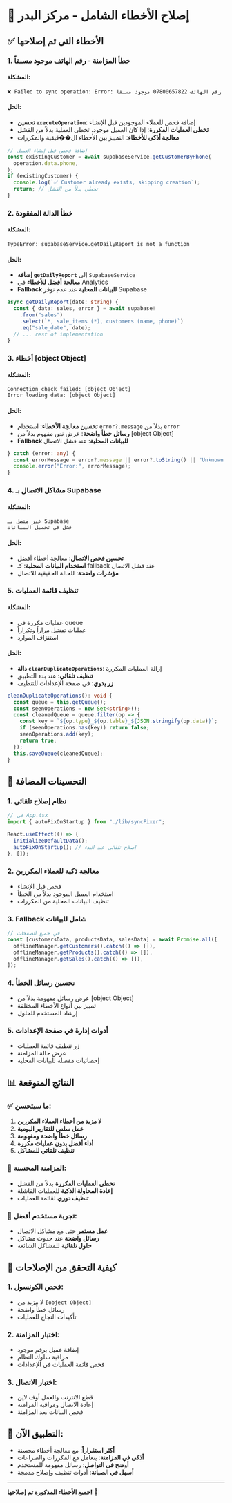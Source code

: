 # 🔧 إصلاح الأخطاء الشامل - مركز البدر

## ✅ الأخطاء التي تم إصلاحها

### 1. **خطأ المزامنة - رقم الهاتف موجود مسبقاً**

#### المشكلة:

```
❌ Failed to sync operation: Error: رقم الهاتف 07800657822 موجود مسبقاً
```

#### الحل:

- **تحسين `executeOperation`**: إضافة فحص للعملاء الموجودين قبل الإنشاء
- **تخطي العمليات المكررة**: إذا كان العميل موجود، تخطي العملية بدلاً من الفشل
- **معالجة أذكى للأخطاء**: التمييز بين الأخطاء ال��قيقية والمكررات

```typescript
// إضافة فحص قبل إنشاء العميل
const existingCustomer = await supabaseService.getCustomerByPhone(
  operation.data.phone,
);
if (existingCustomer) {
  console.log(`✅ Customer already exists, skipping creation`);
  return; // تخطي بدلاً من الفشل
}
```

### 2. **خطأ الدالة المفقودة**

#### المشكلة:

```
TypeError: supabaseService.getDailyReport is not a function
```

#### الحل:

- **إضافة `getDailyReport`** إلى `SupabaseService`
- **معالجة أفضل للأخطاء** في Analytics
- **Fallback للبيانات المحلية** عند عدم توفر Supabase

```typescript
async getDailyReport(date: string) {
  const { data: sales, error } = await supabase!
    .from("sales")
    .select(`*, sale_items (*), customers (name, phone)`)
    .eq("sale_date", date);
  // ... rest of implementation
}
```

### 3. **أخطاء [object Object]**

#### المشكلة:

```
Connection check failed: [object Object]
Error loading data: [object Object]
```

#### الحل:

- **تحسين معالجة الأخطاء**: استخدام `error?.message` بدلاً من `error`
- **رسائل خطأ واضحة**: عرض نص مفهوم بدلاً من [object Object]
- **Fallback للبيانات المحلية**: عند فشل الاتصال

```typescript
} catch (error: any) {
  const errorMessage = error?.message || error?.toString() || "Unknown error";
  console.error("Error:", errorMessage);
}
```

### 4. **مشاكل الاتصال بـ Supabase**

#### المشكلة:

```
غير متصل بـ Supabase
فشل في تحميل البيانات
```

#### الحل:

- **تحسين فحص الاتصال**: معالجة أخطاء أفضل
- **استخدام البيانات المحلية**: كـ fallback عند فشل الاتصال
- **مؤشرات واضحة**: للحالة الحقيقية للاتصال

### 5. **تنظيف قائمة العمليات**

#### المشكلة:

- عمليات مكررة في queue
- عمليات تفشل مراراً وتكراراً
- استنزاف الموارد

#### الحل:

- **دالة `cleanDuplicateOperations`**: إزالة العمليات المكررة
- **تنظيف تلقائي**: عند بدء التطبيق
- **زر يدوي**: في صفحة الإعدادات للتنظيف

```typescript
cleanDuplicateOperations(): void {
  const queue = this.getQueue();
  const seenOperations = new Set<string>();
  const cleanedQueue = queue.filter(op => {
    const key = `${op.type}_${op.table}_${JSON.stringify(op.data)}`;
    if (seenOperations.has(key)) return false;
    seenOperations.add(key);
    return true;
  });
  this.saveQueue(cleanedQueue);
}
```

## 🔧 التحسينات المضافة

### 1. **نظام إصلاح تلقائي**

```typescript
// في App.tsx
import { autoFixOnStartup } from "./lib/syncFixer";

React.useEffect(() => {
  initializeDefaultData();
  autoFixOnStartup(); // إصلاح تلقائي عند البدء
}, []);
```

### 2. **معالجة ذكية للعملاء المكررين**

- فحص قبل الإنشاء
- استخدام العميل الموجود بدلاً من الخطأ
- تنظيف البيانات المحلية من المكررات

### 3. **Fallback شامل للبيانات**

```typescript
// في جميع الصفحات
const [customersData, productsData, salesData] = await Promise.all([
  offlineManager.getCustomers().catch(() => []),
  offlineManager.getProducts().catch(() => []),
  offlineManager.getSales().catch(() => []),
]);
```

### 4. **تحسين رسائل الخطأ**

- عرض رسائل مفهومة بدلاً من [object Object]
- تمييز بين أنواع الأخطاء المختلفة
- إرشاد المستخدم للحلول

### 5. **أدوات إدارة في صفحة الإعدادات**

- زر تنظيف قائمة العمليات
- عرض حالة المزامنة
- إحصائيات مفصلة للبيانات المحلية

## 📊 النتائج المتوقعة

### ✅ ما سيتحسن:

1. **لا مزيد من أخطاء العملاء المكررين**
2. **عمل سلس للتقارير اليومية**
3. **رسائل خطأ واضحة ومفهومة**
4. **أداء أفضل بدون عمليات مكررة**
5. **تنظيف تلقائي للمشاكل**

### 🔄 المزامنة المحسنة:

- **تخطي العمليات المكررة** بدلاً من الفشل
- **إعادة المحاولة الذكية** للعمليات الفاشلة
- **تنظيف دوري** لقائمة العمليات

### 📱 تجربة مستخدم أفضل:

- **عمل مستمر** حتى مع مشاكل الاتصال
- **رسائل واضحة** عند حدوث مشاكل
- **حلول تلقائية** للمشاكل الشائعة

## 🎯 كيفية التحقق من الإصلاحات

### 1. **فحص الكونسول**:

- لا مزيد من `[object Object]`
- رسائل خطأ واضحة
- تأكيدات النجاح للعمليات

### 2. **اختبار المزامنة**:

- إضافة عميل برقم موجود
- مراقبة سلوك النظام
- فحص قائمة العمليات في الإعدادات

### 3. **اختبار الاتصال**:

- قطع الانترنت والعمل أوف لاين
- إعادة الاتصال ومراقبة المزامنة
- فحص البيانات بعد المزامنة

## 🚀 التطبيق الآن:

- **أكثر استقراراً**: مع معالجة أخطاء محسنة
- **أذكى في المزامنة**: يتعامل مع المكررات والصراعات
- **أوضح في التواصل**: رسائل مفهومة للمستخدم
- **أسهل في الصيانة**: أدوات تنظيف وإصلاح مدمجة

---

**جميع الأخطاء المذكورة تم إصلاحها! 🎉**
